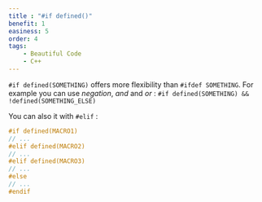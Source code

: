```yaml
---
title : "#if defined()"
benefit: 1
easiness: 5
order: 4
tags:
    - Beautiful Code
    - C++
---
```


`#if defined(SOMETHING)` offers more flexibility than `#ifdef SOMETHING`.
For example you can use *negation*, *and* and *or* : `#if defined(SOMETHING) && !defined(SOMETHING_ELSE)`

You can also it with `#elif` :

```cpp
#if defined(MACRO1)
// ...
#elif defined(MACRO2)
// ...
#elif defined(MACRO3)
// ...
#else
// ...
#endif
```